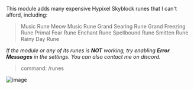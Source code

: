 This module adds many expensive Hypixel Skyblock runes that I can't afford, including:

> Music Rune
> Meow Music Rune
> Grand Searing Rune
> Grand Freezing Rune
> Primal Fear Rune
> Enchant Rune
> Spellbound Rune
> Smitten Rune
> Rainy Day Rune

*If the module or any of its runes is* ***NOT*** *working, try enabling* ***Error Messages*** *in the settings. You can also contact me on discord.*

> command: /runes

![image](https://i.imgur.com/hOWjLWi.png)
